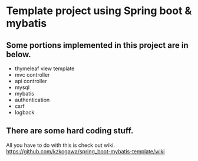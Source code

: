 # Template project using Spring boot & mybatis

## Some portions implemented in this project are in below.
* thymeleaf view template
* mvc controller
* api controller
* mysql
* mybatis
* authentication
* csrf
* logback

## There are some hard coding stuff. 
All you have to do with this is check out wiki.
https://github.com/kzkogawa/spring_boot-mybatis-template/wiki
